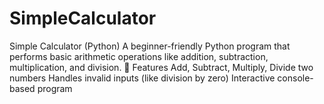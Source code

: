 # SimpleCalculator
Simple Calculator (Python)  A beginner-friendly Python program that performs basic arithmetic operations like addition, subtraction, multiplication, and division.  🚀 Features  Add, Subtract, Multiply, Divide two numbers  Handles invalid inputs (like division by zero)  Interactive console-based program
